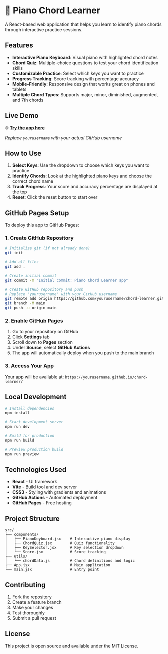 # 🎹 Piano Chord Learner

A React-based web application that helps you learn to identify piano chords through interactive practice sessions.

## Features

- **Interactive Piano Keyboard**: Visual piano with highlighted chord notes
- **Chord Quiz**: Multiple-choice questions to test your chord identification skills
- **Customizable Practice**: Select which keys you want to practice
- **Progress Tracking**: Score tracking with percentage accuracy
- **Mobile-Friendly**: Responsive design that works great on phones and tablets
- **Multiple Chord Types**: Supports major, minor, diminished, augmented, and 7th chords

## Live Demo

🌐 **[Try the app here](https://yourusername.github.io/chord-learner/)**

*Replace `yourusername` with your actual GitHub username*

## How to Use

1. **Select Keys**: Use the dropdown to choose which keys you want to practice
2. **Identify Chords**: Look at the highlighted piano keys and choose the correct chord name
3. **Track Progress**: Your score and accuracy percentage are displayed at the top
4. **Reset**: Click the reset button to start over

## GitHub Pages Setup

To deploy this app to GitHub Pages:

### 1. Create GitHub Repository
```bash
# Initialize git (if not already done)
git init

# Add all files
git add .

# Create initial commit
git commit -m "Initial commit: Piano Chord Learner app"

# Create GitHub repository and push
# Replace 'yourusername' with your GitHub username
git remote add origin https://github.com/yourusername/chord-learner.git
git branch -M main
git push -u origin main
```

### 2. Enable GitHub Pages
1. Go to your repository on GitHub
2. Click **Settings** tab
3. Scroll down to **Pages** section
4. Under **Source**, select **GitHub Actions**
5. The app will automatically deploy when you push to the main branch

### 3. Access Your App
Your app will be available at:
`https://yourusername.github.io/chord-learner/`

## Local Development

```bash
# Install dependencies
npm install

# Start development server
npm run dev

# Build for production
npm run build

# Preview production build
npm run preview
```

## Technologies Used

- **React** - UI framework
- **Vite** - Build tool and dev server
- **CSS3** - Styling with gradients and animations
- **GitHub Actions** - Automated deployment
- **GitHub Pages** - Free hosting

## Project Structure

```
src/
├── components/
│   ├── PianoKeyboard.jsx    # Interactive piano display
│   ├── ChordQuiz.jsx        # Quiz functionality
│   ├── KeySelector.jsx      # Key selection dropdown
│   └── Score.jsx            # Score tracking
├── utils/
│   └── chordData.js         # Chord definitions and logic
├── App.jsx                  # Main application
└── main.jsx                 # Entry point
```

## Contributing

1. Fork the repository
2. Create a feature branch
3. Make your changes
4. Test thoroughly
5. Submit a pull request

## License

This project is open source and available under the MIT License.